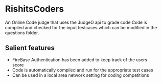 # RishitsCoders
An Online Code judge that uses the JudgeO api to grade code
Code is compiled and checked for the input testcases which can be modified in the 
questions folder. 
## Salient features
  - FireBase Authentication has been added to keep track of the users score
  - Code is automatically compiled and run for the appropriate test cases
  - Can be used in a local area network setting for coding competitions

